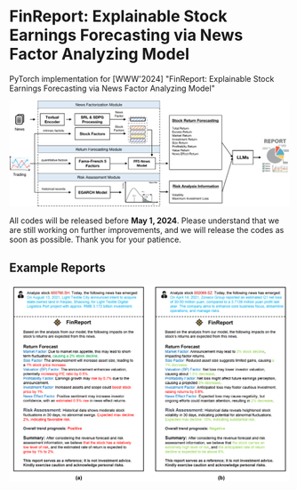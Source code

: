 # FinReport: Explainable Stock Earnings Forecasting via News Factor Analyzing Model
PyTorch implementation for [WWW'2024] "FinReport: Explainable Stock Earnings Forecasting via News Factor Analyzing Model"

![Framework](imgs/framework.png)

All codes will be released before **May 1, 2024**. Please understand that we are still working on further improvements, and we will release the codes as soon as possible. Thank you for your patience.

## Example Reports
![Example Reports](imgs/report.png)